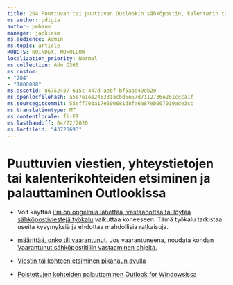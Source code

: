 ```yaml
---
title: 204 Puuttuvan tai puuttuvan Outlookin sähköpostin, kalenterin tai yhteystietojen etsiminen
ms.author: pdigia
author: pebaum
manager: jackiesm
ms.audience: Admin
ms.topic: article
ROBOTS: NOINDEX, NOFOLLOW
localization_priority: Normal
ms.collection: Adm_O365
ms.custom:
- "204"
- "1800008"
ms.assetid: 86752487-615c-447d-aebf-bf5abd49db20
ms.openlocfilehash: a5e7e1ee245331acbd6e67d7112736e261ccca1f
ms.sourcegitcommit: 55eff703a17e500681d8fa6a87eb067019ade3cc
ms.translationtype: MT
ms.contentlocale: fi-FI
ms.lasthandoff: 04/22/2020
ms.locfileid: "43720693"
---
```

# <a name="how-to-find-and-recover-missing-messages-contacts-or-calendar-items-in-outlook"></a>Puuttuvien viestien, yhteystietojen tai kalenterikohteiden etsiminen ja palauttaminen Outlookissa

- Voit käyttää [i'm on ongelmia lähettää, vastaanottaa tai löytää sähköpostiviestejä työkalu](https://aka.ms/SaRA-OutlookSendReceive) vaikuttaa koneeseen. Tämä työkalu tarkistaa useita kysymyksiä ja ehdottaa mahdollisia ratkaisuja.

- [määrittää, onko tili vaarantunut](https://support.microsoft.com/help/2551603/how-to-determine-whether-your-office-365-account-has-been-compromised). Jos vaarantuneena, noudata kohdan [Vaarantunut sähköpostitiliin vastaaminen ohjeita.](https://docs.microsoft.com/office365/securitycompliance/responding-to-a-compromised-email-account)

- [Viestin tai kohteen etsiminen pikahaun avulla](https://support.office.com/article/69748862-5976-47b9-98e8-ed179f1b9e4d)

- [Poistettujen kohteiden palauttaminen Outlook for Windowsissa](https://support.office.com/article/49e81f3c-c8f4-4426-a0b9-c0fd751d48ce)
